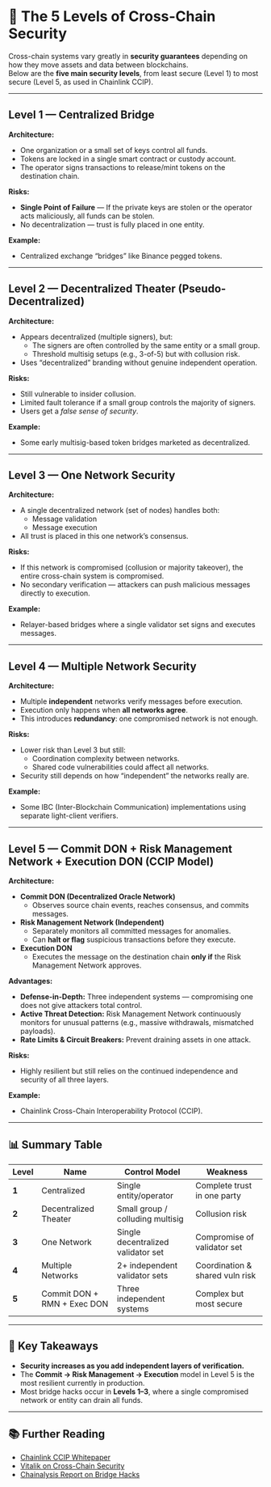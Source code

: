 # 🔐 The 5 Levels of Cross-Chain Security

Cross-chain systems vary greatly in **security guarantees** depending on how they move assets and data between blockchains.  
Below are the **five main security levels**, from least secure (Level 1) to most secure (Level 5, as used in Chainlink CCIP).

---

## **Level 1 — Centralized Bridge**
**Architecture:**  
- One organization or a small set of keys control all funds.
- Tokens are locked in a single smart contract or custody account.
- The operator signs transactions to release/mint tokens on the destination chain.

**Risks:**  
- **Single Point of Failure** — If the private keys are stolen or the operator acts maliciously, all funds can be stolen.
- No decentralization — trust is fully placed in one entity.

**Example:**  
- Centralized exchange “bridges” like Binance pegged tokens.

---

## **Level 2 — Decentralized Theater (Pseudo-Decentralized)**
**Architecture:**  
- Appears decentralized (multiple signers), but:
  - The signers are often controlled by the same entity or a small group.
  - Threshold multisig setups (e.g., 3-of-5) but with collusion risk.
- Uses “decentralized” branding without genuine independent operation.

**Risks:**  
- Still vulnerable to insider collusion.
- Limited fault tolerance if a small group controls the majority of signers.
- Users get a *false sense of security*.

**Example:**  
- Some early multisig-based token bridges marketed as decentralized.

---

## **Level 3 — One Network Security**
**Architecture:**  
- A single decentralized network (set of nodes) handles both:
  - Message validation
  - Message execution
- All trust is placed in this one network’s consensus.

**Risks:**  
- If this network is compromised (collusion or majority takeover), the entire cross-chain system is compromised.
- No secondary verification — attackers can push malicious messages directly to execution.

**Example:**  
- Relayer-based bridges where a single validator set signs and executes messages.

---

## **Level 4 — Multiple Network Security**
**Architecture:**  
- Multiple **independent** networks verify messages before execution.
- Execution only happens when **all networks agree**.
- This introduces **redundancy**: one compromised network is not enough.

**Risks:**  
- Lower risk than Level 3 but still:
  - Coordination complexity between networks.
  - Shared code vulnerabilities could affect all networks.
- Security still depends on how “independent” the networks really are.

**Example:**  
- Some IBC (Inter-Blockchain Communication) implementations using separate light-client verifiers.

---

## **Level 5 — Commit DON + Risk Management Network + Execution DON** (**CCIP Model**)
**Architecture:**  
- **Commit DON (Decentralized Oracle Network)**  
  - Observes source chain events, reaches consensus, and commits messages.
- **Risk Management Network (Independent)**  
  - Separately monitors all committed messages for anomalies.
  - Can **halt or flag** suspicious transactions before they execute.
- **Execution DON**  
  - Executes the message on the destination chain **only if** the Risk Management Network approves.

**Advantages:**  
- **Defense-in-Depth:** Three independent systems — compromising one does not give attackers total control.
- **Active Threat Detection:** Risk Management Network continuously monitors for unusual patterns (e.g., massive withdrawals, mismatched payloads).
- **Rate Limits & Circuit Breakers:** Prevent draining assets in one attack.

**Risks:**  
- Highly resilient but still relies on the continued independence and security of all three layers.

**Example:**  
- Chainlink Cross-Chain Interoperability Protocol (CCIP).

---

## 📊 Summary Table

| Level | Name | Control Model | Weakness |
|-------|------|--------------|----------|
| **1** | Centralized | Single entity/operator | Complete trust in one party |
| **2** | Decentralized Theater | Small group / colluding multisig | Collusion risk |
| **3** | One Network | Single decentralized validator set | Compromise of validator set |
| **4** | Multiple Networks | 2+ independent validator sets | Coordination & shared vuln risk |
| **5** | Commit DON + RMN + Exec DON | Three independent systems | Complex but most secure |

---

## 📌 Key Takeaways
- **Security increases as you add independent layers of verification.**
- The **Commit → Risk Management → Execution** model in Level 5 is the most resilient currently in production.
- Most bridge hacks occur in **Levels 1–3**, where a single compromised network or entity can drain all funds.

---

## 📚 Further Reading
- [Chainlink CCIP Whitepaper](https://chain.link/cross-chain)
- [Vitalik on Cross-Chain Security](https://vitalik.ca/general/2022/01/07/crosschain.html)
- [Chainalysis Report on Bridge Hacks](https://blog.chainalysis.com/reports/defi-bridge-hacks-2022/)
